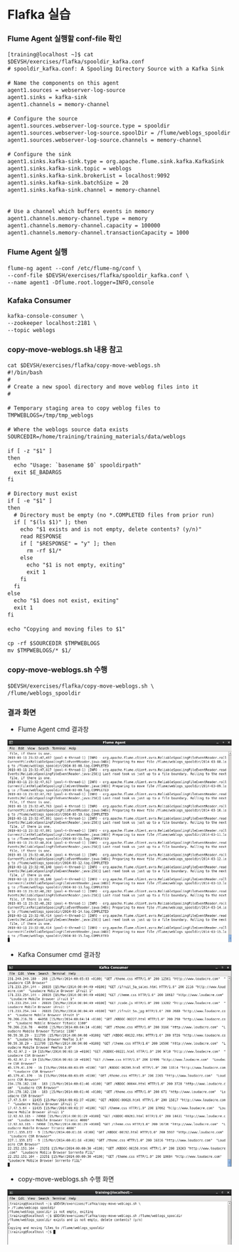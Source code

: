 # Flafka 실습

### Flume Agent 실행할 conf-file 확인
```
[training@localhost ~]$ cat $DEVSH/exercises/flafka/spooldir_kafka.conf
# spooldir_kafka.conf: A Spooling Directory Source with a Kafka Sink

# Name the components on this agent
agent1.sources = webserver-log-source
agent1.sinks = kafka-sink
agent1.channels = memory-channel

# Configure the source
agent1.sources.webserver-log-source.type = spooldir
agent1.sources.webserver-log-source.spoolDir = /flume/weblogs_spooldir
agent1.sources.webserver-log-source.channels = memory-channel

# Configure the sink
agent1.sinks.kafka-sink.type = org.apache.flume.sink.kafka.KafkaSink
agent1.sinks.kafka-sink.topic = weblogs
agent1.sinks.kafka-sink.brokerList = localhost:9092
agent1.sinks.kafka-sink.batchSize = 20
agent1.sinks.kafka-sink.channel = memory-channel


# Use a channel which buffers events in memory
agent1.channels.memory-channel.type = memory
agent1.channels.memory-channel.capacity = 100000
agent1.channels.memory-channel.transactionCapacity = 1000

```

### Flume Agent 실행
```
flume-ng agent --conf /etc/flume-ng/conf \
--conf-file $DEVSH/exercises/flafka/spooldir_kafka.conf \
--name agent1 -Dflume.root.logger=INFO,console
```

### Kafaka Consumer
```
kafka-console-consumer \
--zookeeper localhost:2181 \
--topic weblogs
```

### copy-move-weblogs.sh 내용 참고
```
cat $DEVSH/exercises/flafka/copy-move-weblogs.sh
#!/bin/bash
#
# Create a new spool directory and move weblog files into it
# 

# Temporary staging area to copy weblog files to
TMPWEBLOGS=/tmp/tmp_weblogs

# Where the weblogs source data exists
SOURCEDIR=/home/training/training_materials/data/weblogs

if [ -z "$1" ]
then
  echo "Usage: `basename $0` spooldirpath"
  exit $E_BADARGS
fi

# Directory must exist
if [ -e "$1" ]
then
  # Directory must be empty (no *.COMPLETED files from prior run)
  if [ "$(ls $1)" ]; then
    echo "$1 exists and is not empty, delete contents? (y/n)"
    read RESPONSE
    if [ "$RESPONSE" = "y" ]; then
      rm -rf $1/*
    else
      echo "$1 is not empty, exiting"
      exit 1
    fi
  fi
else
  echo "$1 does not exist, exiting"
  exit 1
fi

echo "Copying and moving files to $1"

cp -rf $SOURCEDIR $TMPWEBLOGS
mv $TMPWEBLOGS/* $1/
```

### copy-move-weblogs.sh 수행
```
$DEVSH/exercises/flafka/copy-move-weblogs.sh \
/flume/weblogs_spooldir
```

### 결과 화면
- Flume Agent cmd 결과창

![screenshot_f](./screenshot_f.PNG)

- Kafka Consumer cmd 결과창

![screenshot_kc](./screenshot_kc.PNG)

- copy-move-weblogs.sh 수행 화면

![screenshot_sh](./screenshot_sh.PNG)